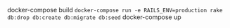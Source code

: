 docker-compose build
`docker-compose run -e RAILS_ENV=production rake db:drop db:create db:migrate db:seed`
docker-compose up
